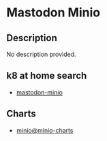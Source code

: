 # Mastodon Minio

## Description

No description provided.

## k8 at home search

- [mastodon-minio](https://nanne.dev/k8s-at-home-search/#/mastodon-minio)

## Charts

- [minio@minio-charts](https://charts.min.io/)

